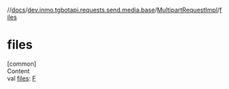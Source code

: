 //[docs](../../../index.md)/[dev.inmo.tgbotapi.requests.send.media.base](../index.md)/[MultipartRequestImpl](index.md)/[files](files.md)



# files  
[common]  
Content  
val [files](files.md): [F](index.md)  




